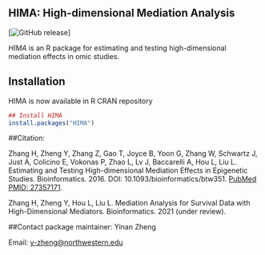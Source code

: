 ## HIMA: High-dimensional Mediation Analysis
[![GitHub release](https://img.shields.io/badge/release-v1.1.0-blue.svg/)]

*HIMA* is an R package for estimating and testing high-dimensional mediation effects in omic studies.

## Installation 

HIMA is now available in R CRAN repository
```r
## Install HIMA
install.packages("HIMA")
```

##Citation:

Zhang H, Zheng Y, Zhang Z, Gao T, Joyce B, Yoon G, Zhang W, Schwartz J, Just A, Colicino E, Vokonas P, Zhao L, Lv J, Baccarelli A, Hou L, Liu L. Estimating and Testing High-dimensional Mediation Effects in Epigenetic Studies. Bioinformatics. 2016. DOI: 10.1093/bioinformatics/btw351. [PubMed PMID: 27357171](https://www.ncbi.nlm.nih.gov/pubmed/?term=27357171/).

Zhang H, Zheng Y, Hou L, Liu L. Mediation Analysis for Survival Data with High-Dimensional Mediators. Bioinformatics. 2021 (under review).

##Contact package maintainer:
Yinan Zheng 

Email: y-zheng@northwestern.edu
